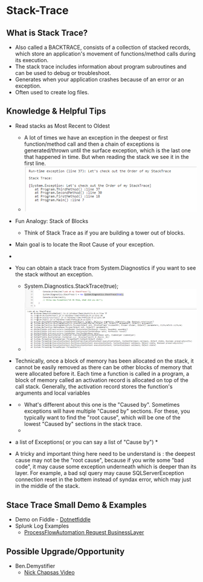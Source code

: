 # Stack-Trace

## What is Stack Trace?
* Also called a BACKTRACE, consists of a collection of stacked records, which store an application's movement of functions/method calls during its execution. 
* The stack trace includes information about program subroutines and can be used to debug or troubleshoot.
* Generates when your application crashes because of an error or an exception.
* Often used to create log files.

## Knowledge & Helpful Tips
* Read stacks as Most Recent to Oldest
  * A lot of times we have an exception in the deepest or first function/method call and then a chain of exceptions is generated/thrown until the surface exception, which is the last one that happened in time. But when reading the stack we see it in the first line.
  * ![](images/StackTrace_Order.PNG)
* Fun Analogy: Stack of Blocks
  * Think of Stack Trace as if you are building a tower out of blocks.
* Main goal is to locate the Root Cause of your exception.   
* 
* You can obtain a stack trace from System.Diagnostics if you want to see the stack without an exception. 
   * System.Diagnostics.StackTrace(true);
   * ![](images/System.Diagnostics.StackTrace.PNG)


* Technically, once a block of memory has been allocated on the stack, it cannot be easily removed as there can be other blocks of memory that were allocated before it. Each time a function is called in a program, a block of memory called an activation record is allocated on top of the call stack. Generally, the activation record stores the function's arguments and local variables
* 
   * What's different about this one is the "Caused by". Sometimes exceptions will have multiple "Caused by" sections. For these, you typically want to find the "root cause", which will be one of the lowest "Caused by" sections in the stack trace.
   * 
* a list of Exceptions( or you can say a list of "Cause by")
   *
* A tricky and important thing here need to be understand is : the deepest cause may not be the "root cause", because if you write some "bad code", it may cause some exception underneath which is deeper than its layer. For example, a bad sql query may cause SQLServerException connection reset in the bottem instead of syndax error, which may just in the middle of the stack.


## Stace Trace Small Demo & Examples
* Demo on Fiddle - [Dotnetfiddle](https://dotnetfiddle.net/)
* Splunk Log Examples 
  * [ProcessFlowAutomation Request BusinessLayer](https://git.rockfin.com/Servicing/process-flow-automation-api/blob/main/ProcessFlowAutomationApi.BusinessLayer/RequestBusinessLayer.cs#L12)

## Possible Upgrade/Opportunity
* Ben.Demystifier
  * [Nick Chapsas Video](https://www.youtube.com/watch?v=JcnucGEaxLo&t=1s)
